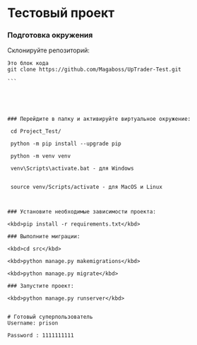 # Тестовый проект
### Подготовка окружения
Склонируйте репозиторий:
````
Это блок кода
git clone https://github.com/Magaboss/UpTrader-Test.git

```





### Перейдите в папку и активируйте виртуальное окружение:

 cd Project_Test/

 python -m pip install --upgrade pip

 python -m venv venv

 venv\Scripts\activate.bat - для Windows
 
 
 source venv/Scripts/activate - для MacOS и Linux
 


### Установите необходимые зависимости проекта:

<kbd>pip install -r requirements.txt</kbd>

### Выполните миграции:

<kbd>cd src</kbd>
  
<kbd>python manage.py makemigrations</kbd>
  
<kbd>python manage.py migrate</kbd>

### Запустите проект:

<kbd>python manage.py runserver</kbd>


# Готовый суперпользователь 
Username: prison

Password : 1111111111
